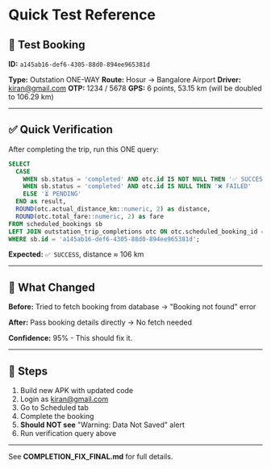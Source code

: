 # Quick Test Reference

## 📱 Test Booking

**ID:** `a145ab16-def6-4305-88d0-894ee965381d`

**Type:** Outstation ONE-WAY
**Route:** Hosur → Bangalore Airport
**Driver:** kiran@gmail.com
**OTP:** 1234 / 5678
**GPS:** 6 points, 53.15 km (will be doubled to 106.29 km)

---

## ✅ Quick Verification

After completing the trip, run this ONE query:

```sql
SELECT
  CASE
    WHEN sb.status = 'completed' AND otc.id IS NOT NULL THEN '✅ SUCCESS'
    WHEN sb.status = 'completed' AND otc.id IS NULL THEN '❌ FAILED'
    ELSE '⏳ PENDING'
  END as result,
  ROUND(otc.actual_distance_km::numeric, 2) as distance,
  ROUND(otc.total_fare::numeric, 2) as fare
FROM scheduled_bookings sb
LEFT JOIN outstation_trip_completions otc ON otc.scheduled_booking_id = sb.id
WHERE sb.id = 'a145ab16-def6-4305-88d0-894ee965381d';
```

**Expected:** `✅ SUCCESS`, distance ≈ 106 km

---

## 🎯 What Changed

**Before:** Tried to fetch booking from database → "Booking not found" error

**After:** Pass booking details directly → No fetch needed

**Confidence:** 95% - This should fix it.

---

## 🚀 Steps

1. Build new APK with updated code
2. Login as kiran@gmail.com
3. Go to Scheduled tab
4. Complete the booking
5. **Should NOT see** "Warning: Data Not Saved" alert
6. Run verification query above

---

See **COMPLETION_FIX_FINAL.md** for full details.
